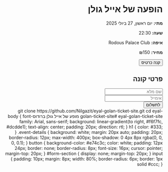 <!DOCTYPE html>
<html lang="he" dir="rtl">
<head>
  <meta charset="UTF-8" />
  <meta name="viewport" content="width=device-width, initial-scale=1" />
  <title>הופעה של אייל גולן - רכישת כרטיסים</title>
  <link rel="stylesheet" href="style.css" />
</head>
<body>
  <h1>הופעה של אייל גולן</h1>
  <div class="event-details">
    <p><strong>מתי:</strong> יום ראשון, 27 ביולי 2025</p>
    <p><strong>שעה:</strong> 22:30</p>
    <p><strong>איפה:</strong> Rodous Palace Club</p>
    <p><strong>מחיר:</strong> ₪150</p>
    <button onclick="showForm()">קנה כרטיס</button>
  </div>

  <div id="form-section">
    <h2>פרטי קונה</h2>
    <input type="text" id="name" placeholder="שם מלא" /><br />
    <input type="email" id="email" placeholder="אימייל" /><br />
    <button onclick="simulatePayment()">לתשלום</button>
    <p id="confirmation" style="color: green; display: none;">
      התשלום התקבל! הכרטיס נשלח לאימייל 🎫
    </p>
  </div>

  <script src="script.js"></script>
</body>
</html>git clone https://github.com/Nilgazit/eyal-golan-ticket-site.git
cd eyal-golan-ticket-site# eyal-golan-ticket-site
מופע של אייל גולן ברודוסbody {
  font-family: Arial, sans-serif;
  background: linear-gradient(to right, #f6f7fc, #dcdde1);
  text-align: center;
  padding: 20px;
  direction: rtl;
}
h1 {
  color: #333;
}
.event-details {
  background: white;
  margin: 20px auto;
  padding: 20px;
  border-radius: 12px;
  max-width: 400px;
  box-shadow: 0 4px 8px rgba(0, 0, 0, 0.1);
}
button {
  background-color: #e74c3c;
  color: white;
  padding: 12px 24px;
  border: none;
  border-radius: 8px;
  font-size: 16px;
  cursor: pointer;
  margin-top: 20px;
}
#form-section {
  display: none;
  margin-top: 20px;
}
input {
  padding: 10px;
  margin: 8px;
  width: 80%;
  border-radius: 6px;
  border: 1px solid #ccc;
}
